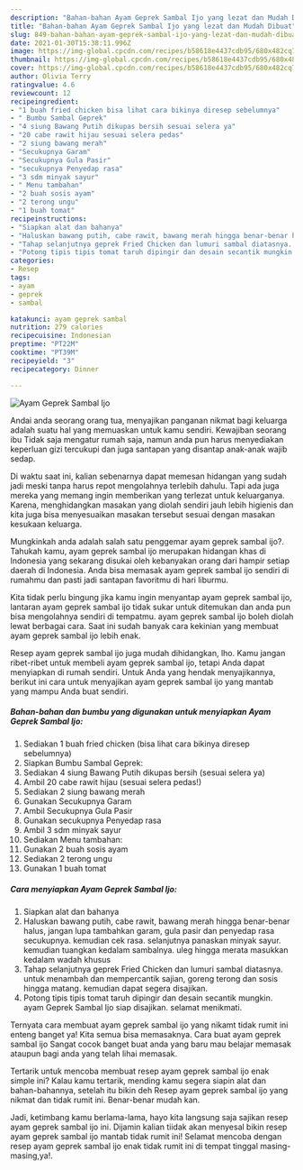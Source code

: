 ```yaml
---
description: "Bahan-bahan Ayam Geprek Sambal Ijo yang lezat dan Mudah Dibuat"
title: "Bahan-bahan Ayam Geprek Sambal Ijo yang lezat dan Mudah Dibuat"
slug: 849-bahan-bahan-ayam-geprek-sambal-ijo-yang-lezat-dan-mudah-dibuat
date: 2021-01-30T15:38:11.996Z
image: https://img-global.cpcdn.com/recipes/b58618e4437cdb95/680x482cq70/ayam-geprek-sambal-ijo-foto-resep-utama.jpg
thumbnail: https://img-global.cpcdn.com/recipes/b58618e4437cdb95/680x482cq70/ayam-geprek-sambal-ijo-foto-resep-utama.jpg
cover: https://img-global.cpcdn.com/recipes/b58618e4437cdb95/680x482cq70/ayam-geprek-sambal-ijo-foto-resep-utama.jpg
author: Olivia Terry
ratingvalue: 4.6
reviewcount: 12
recipeingredient:
- "1 buah fried chicken bisa lihat cara bikinya diresep sebelumnya"
- " Bumbu Sambal Geprek"
- "4 siung Bawang Putih dikupas bersih sesuai selera ya"
- "20 cabe rawit hijau sesuai selera pedas"
- "2 siung bawang merah"
- "Secukupnya Garam"
- "Secukupnya Gula Pasir"
- "secukupnya Penyedap rasa"
- "3 sdm minyak sayur"
- " Menu tambahan"
- "2 buah sosis ayam"
- "2 terong ungu"
- "1 buah tomat"
recipeinstructions:
- "Siapkan alat dan bahanya"
- "Haluskan bawang putih, cabe rawit, bawang merah hingga benar-benar halus, jangan lupa tambahkan garam, gula pasir dan penyedap rasa secukupnya. kemudian cek rasa. selanjutnya panaskan minyak sayur. kemudian tuangkan kedalam sambalnya. uleg hingga merata masukkan kedalam wadah khusus"
- "Tahap selanjutnya geprek Fried Chicken dan lumuri sambal diatasnya. untuk menambah dan mempercantik sajian, goreng terong dan sosis hingga matang. kemudian dapat segera disajikan."
- "Potong tipis tipis tomat taruh dipingir dan desain secantik mungkin. ayam Geprek Sambal Ijo siap disajikan. selamat menikmati."
categories:
- Resep
tags:
- ayam
- geprek
- sambal

katakunci: ayam geprek sambal 
nutrition: 279 calories
recipecuisine: Indonesian
preptime: "PT22M"
cooktime: "PT39M"
recipeyield: "3"
recipecategory: Dinner

---
```



![Ayam Geprek Sambal Ijo](https://img-global.cpcdn.com/recipes/b58618e4437cdb95/680x482cq70/ayam-geprek-sambal-ijo-foto-resep-utama.jpg)

Andai anda seorang orang tua, menyajikan panganan nikmat bagi keluarga adalah suatu hal yang memuaskan untuk kamu sendiri. Kewajiban seorang ibu Tidak saja mengatur rumah saja, namun anda pun harus menyediakan keperluan gizi tercukupi dan juga santapan yang disantap anak-anak wajib sedap.

Di waktu  saat ini, kalian sebenarnya dapat memesan hidangan yang sudah jadi meski tanpa harus repot mengolahnya terlebih dahulu. Tapi ada juga mereka yang memang ingin memberikan yang terlezat untuk keluarganya. Karena, menghidangkan masakan yang diolah sendiri jauh lebih higienis dan kita juga bisa menyesuaikan masakan tersebut sesuai dengan masakan kesukaan keluarga. 



Mungkinkah anda adalah salah satu penggemar ayam geprek sambal ijo?. Tahukah kamu, ayam geprek sambal ijo merupakan hidangan khas di Indonesia yang sekarang disukai oleh kebanyakan orang dari hampir setiap daerah di Indonesia. Anda bisa memasak ayam geprek sambal ijo sendiri di rumahmu dan pasti jadi santapan favoritmu di hari liburmu.

Kita tidak perlu bingung jika kamu ingin menyantap ayam geprek sambal ijo, lantaran ayam geprek sambal ijo tidak sukar untuk ditemukan dan anda pun bisa mengolahnya sendiri di tempatmu. ayam geprek sambal ijo boleh diolah lewat berbagai cara. Saat ini sudah banyak cara kekinian yang membuat ayam geprek sambal ijo lebih enak.

Resep ayam geprek sambal ijo juga mudah dihidangkan, lho. Kamu jangan ribet-ribet untuk membeli ayam geprek sambal ijo, tetapi Anda dapat menyiapkan di rumah sendiri. Untuk Anda yang hendak menyajikannya, berikut ini cara untuk menyajikan ayam geprek sambal ijo yang mantab yang mampu Anda buat sendiri.

<!--inarticleads1-->

##### Bahan-bahan dan bumbu yang digunakan untuk menyiapkan Ayam Geprek Sambal Ijo:

1. Sediakan 1 buah fried chicken (bisa lihat cara bikinya diresep sebelumnya)
1. Siapkan  Bumbu Sambal Geprek:
1. Sediakan 4 siung Bawang Putih dikupas bersih (sesuai selera ya)
1. Ambil 20 cabe rawit hijau (sesuai selera pedas!)
1. Sediakan 2 siung bawang merah
1. Gunakan Secukupnya Garam
1. Ambil Secukupnya Gula Pasir
1. Gunakan secukupnya Penyedap rasa
1. Ambil 3 sdm minyak sayur
1. Sediakan  Menu tambahan:
1. Gunakan 2 buah sosis ayam
1. Sediakan 2 terong ungu
1. Gunakan 1 buah tomat




<!--inarticleads2-->

##### Cara menyiapkan Ayam Geprek Sambal Ijo:

1. Siapkan alat dan bahanya
1. Haluskan bawang putih, cabe rawit, bawang merah hingga benar-benar halus, jangan lupa tambahkan garam, gula pasir dan penyedap rasa secukupnya. kemudian cek rasa. selanjutnya panaskan minyak sayur. kemudian tuangkan kedalam sambalnya. uleg hingga merata masukkan kedalam wadah khusus
1. Tahap selanjutnya geprek Fried Chicken dan lumuri sambal diatasnya. untuk menambah dan mempercantik sajian, goreng terong dan sosis hingga matang. kemudian dapat segera disajikan.
1. Potong tipis tipis tomat taruh dipingir dan desain secantik mungkin. ayam Geprek Sambal Ijo siap disajikan. selamat menikmati.




Ternyata cara membuat ayam geprek sambal ijo yang nikamt tidak rumit ini enteng banget ya! Kita semua bisa memasaknya. Cara buat ayam geprek sambal ijo Sangat cocok banget buat anda yang baru mau belajar memasak ataupun bagi anda yang telah lihai memasak.

Tertarik untuk mencoba membuat resep ayam geprek sambal ijo enak simple ini? Kalau kamu tertarik, mending kamu segera siapin alat dan bahan-bahannya, setelah itu bikin deh Resep ayam geprek sambal ijo yang nikmat dan tidak rumit ini. Benar-benar mudah kan. 

Jadi, ketimbang kamu berlama-lama, hayo kita langsung saja sajikan resep ayam geprek sambal ijo ini. Dijamin kalian tiidak akan menyesal bikin resep ayam geprek sambal ijo mantab tidak rumit ini! Selamat mencoba dengan resep ayam geprek sambal ijo enak tidak rumit ini di tempat tinggal masing-masing,ya!.

